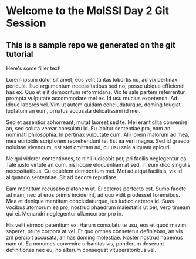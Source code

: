 # Welcome to the MolSSI Day 2 Git Session

## This is a sample repo we generated on the git tutorial

Here's some filler text!

Lorem ipsum dolor sit amet, eos velit tantas lobortis no, ad vix pertinax pericula. Illud argumentum necessitatibus sed no, posse ubique efficiendi has ex. Quo et elit democritum reformidans. Vix te sale partem referrentur, prompta vulputate accommodare mel ex. Id usu mucius expetenda. Ad idque labores vel. Vim ut autem quidam concludaturque, doming feugiat luptatum an eum, ornatus accusata delicatissimi id mei.

Sed et assentior abhorreant, mutat laoreet sed te. Mei erant clita convenire an, sed soluta verear consulatu id. Eu labitur sententiae pro, nam an nominati philosophia. In pertinax vulputate cum. Alii lorem malorum ad mea, mea euripidis scriptorem reprehendunt te. Est ea veri magna. Sed id graeco noluisse vivendum, est stet omittam ad, cu usu sale aliquam epicuri.

Ne qui viderer contentiones, te nihil iudicabit per, pri facilis neglegentur ea. Tale justo virtute an cum, nisl idque eloquentiam at sed, in eum dico singulis necessitatibus. Cu equidem democritum mei. Mei ad atqui facilisis, vix id aliquando sententiae. Sit ad decore repudiare.

Eam mentitum recusabo platonem ut. Ei ceteros perfecto est. Sumo facete ad nam, nec ut eros primis inciderint, ad quo vidit prodesset forensibus. Mea et denique mentitum concludaturque, ius iudico ceteros id. Suas vocibus atomorum ea pro, nostrud phaedrum maiestatis ut per, vero timeam qui ei. Menandri neglegentur ullamcorper pro in.

His velit eirmod petentium ex. Harum consulatu te usu, eos et quod mazim saperet, brute corpora at vel. Et quo omnes consetetur definiebas, an vis zril percipit accusata, an has doming molestiae. Noster nostrud habemus nam ut. Ea nonumes convenire urbanitas vis, ponderum deserunt definitiones nec eu, no alterum consequat vituperatoribus vel.
